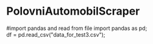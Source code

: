 # PolovniAutomobilScraper

#import pandas and read from file
import pandas as pd; <br/>
df = pd.read_csv("data_for_test3.csv"); <br/>
